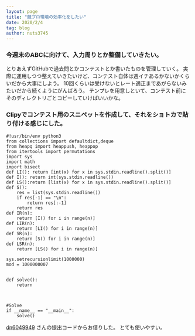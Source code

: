 ```yaml
---
layout: page
title: "競プロ環境の効率化をしたい"
date: 2020/2/4
tag: blog
author: nuts3745
---
```

### 今週末のABCに向けて、入力周りとか整備していきたい。
とりあえずGitHubで過去問とかコンテストとか書いたものを管理していく。
実際に運用しつつ整えていきたいけど、コンテスト自体は週イチあるかないかくらいだから大事にしよう。
10回くらいは受けないとレート適正まであがらないみたいだから続くようにがんばろう。
テンプレを用意しといて、コンテスト前にそのディレクトリごとコピーしていけばいいかな。

### Clipyでコンテスト用のスニペットを作成して、それをショトカで貼り付ける感じにした。

```
#!usr/bin/env python3
from collections import defaultdict,deque
from heapq import heappush, heappop
from itertools import permutations
import sys
import math
import bisect
def LI(): return [int(x) for x in sys.stdin.readline().split()]
def I(): return int(sys.stdin.readline())
def LS():return [list(x) for x in sys.stdin.readline().split()]
def S():
    res = list(sys.stdin.readline())
    if res[-1] == "\n":
        return res[:-1]
    return res
def IR(n):
    return [I() for i in range(n)]
def LIR(n):
    return [LI() for i in range(n)]
def SR(n):
    return [S() for i in range(n)]
def LSR(n):
    return [LS() for i in range(n)]
 
sys.setrecursionlimit(1000000)
mod = 1000000007


def solve():
    return


 
#Solve
if __name__ == "__main__":
    solve()
```

[dn6049949](https://atcoder.jp/users/dn6049949)
さんの提出コードからお借りした。
とても使いやすい。
